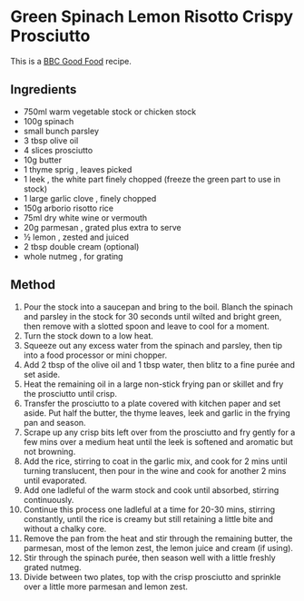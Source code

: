 # Green Spinach Lemon Risotto Crispy Prosciutto #

This is a [BBC Good Food](https://www.bbcgoodfood.com/recipes/green-spinach-lemon-risotto-crispy-prosciutto) recipe.

## Ingredients ##

- 750ml warm vegetable stock or chicken stock
- 100g spinach
- small bunch parsley
- 3 tbsp olive oil
- 4 slices prosciutto
- 10g butter
- 1 thyme sprig , leaves picked
- 1 leek , the white part finely chopped (freeze the green part to use in stock)
- 1 large garlic clove , finely chopped
- 150g arborio risotto rice
- 75ml dry white wine or vermouth
- 20g parmesan , grated plus extra to serve
- ½ lemon , zested and juiced
- 2 tbsp double cream (optional)
- whole nutmeg , for grating

## Method ##

1. Pour the stock into a saucepan and bring to the boil.
Blanch the spinach and parsley in the stock for 30 seconds until wilted and bright green, then remove with a slotted spoon and leave to cool for a moment.
1. Turn the stock down to a low heat.
1. Squeeze out any excess water from the spinach and parsley, then tip into a food processor or mini chopper.
1. Add 2 tbsp of the olive oil and 1 tbsp water, then blitz to a fine purée and set aside.
1. Heat the remaining oil in a large non-stick frying pan or skillet and fry the prosciutto until crisp.
1. Transfer the prosciutto to a plate covered with kitchen paper and set aside. Put half the butter, the thyme leaves, leek and garlic in the frying pan and season. 
1. Scrape up any crisp bits left over from the prosciutto and fry gently for a few mins over a medium heat until the leek is softened and aromatic but not browning. 
1. Add the rice, stirring to coat in the garlic mix, and cook for 2 mins until turning translucent, then pour in the wine and cook for another 2 mins until evaporated.
1. Add one ladleful of the warm stock and cook until absorbed, stirring continuously.
1. Continue this process one ladleful at a time for 20-30 mins, stirring constantly, until the rice is creamy but still retaining a little bite and without a chalky core.
1. Remove the pan from the heat and stir through the remaining butter, the parmesan, most of the lemon zest, the lemon juice and cream (if using).
1. Stir through the spinach purée, then season well with a little freshly grated nutmeg.
1. Divide between two plates, top with the crisp prosciutto and sprinkle over a little more parmesan and lemon zest.

